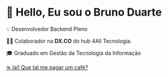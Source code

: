 # 👋 Hello, Eu sou o Bruno Duarte

💡 Desenvolvedor Backend Pleno

👨‍🚀 Colaborador na **DX.CO** do hub 4All Tecnologia.

🎓 Graduado em Gestão da Tecnologia da Informação

<!-- ### ✔ Github Stats
![Profile Stats](https://github-readme-stats.vercel.app/api?username=brduarte&show_icons=true)
-->

[☕ Iai! Que tal me pagar um café?](https://www.buymeacoffee.com/brunomacieu)
